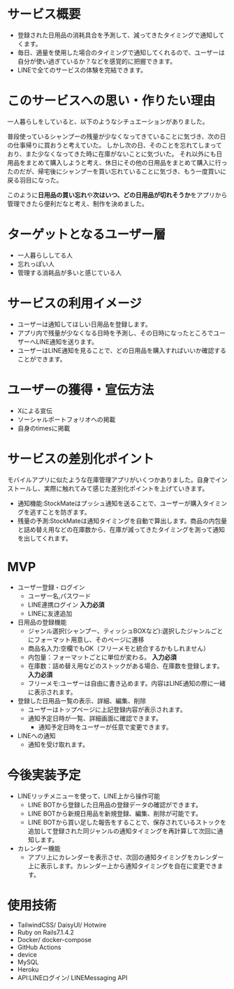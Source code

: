 # サービス概要
- 登録された日用品の消耗具合を予測して、減ってきたタイミングで通知してくます。
- 毎日、適量を使用した場合のタイミングで通知してくれるので、ユーザーは自分が使い過ぎているか？などを感覚的に把握できます。
- LINEで全てのサービスの体験を完結できます。

# このサービスへの思い・作りたい理由
一人暮らしをしていると、以下のようなシチュエーションがありました。

普段使っているシャンプーの残量が少なくなってきていることに気づき、次の日の仕事帰りに買おうと考えていた。
しかし次の日、そのことを忘れてしまっており、また少なくなってきた時に在庫がないことに気づいた。
それ以外にも日用品をまとめて購入しようと考え、休日にその他の日用品をまとめて購入に行ったのだが、帰宅後にシャンプーを買い忘れていることに気づき、もう一度買いに戻る羽目になった。

このように**日用品の買い忘れ**や**次はいつ、どの日用品が切れそうか**をアプリから管理できたら便利だなと考え、制作を決めました。

# ターゲットとなるユーザー層
- 一人暮らししてる人
- 忘れっぽい人
- 管理する消耗品が多いと感じている人

# サービスの利用イメージ
- ユーザーは通知してほしい日用品を登録します。
- アプリ内で残量が少なくなる日時を予測し、その日時になったところでユーザーへLINE通知を送ります。
- ユーザーはLINE通知を見ることで、どの日用品を購入すればいいか確認することができます。

# ユーザーの獲得・宣伝方法
- Xによる宣伝
- ソーシャルポートフォリオへの掲載
- 自身のtimesに掲載

# サービスの差別化ポイント
モバイルアプリに似たような在庫管理アプリがいくつかありました。自身でインストールし、実際に触れてみて感じた差別化ポイントを上げていきます。
- 通知機能:StockMateはプッシュ通知を送ることで、ユーザーが購入タイミングを逃すことを防ぎます。
- 残量の予測:StockMateは通知タイミングを自動で算出します。商品の内包量と詰め替え用などの在庫数から、在庫が減ってきたタイミングを測って通知を出してくれます。

# MVP
- ユーザー登録・ログイン
  - ユーザー名,パスワード
  - LINE連携ログイン  **入力必須**
  - LINEに友達追加
- 日用品の登録機能
  - ジャンル選択(シャンプー、ティッシュBOXなど):選択したジャンルごとにフォーマット用意し、そのページに遷移
  - 商品名入力:空欄でもOK（フリーメモと統合するかもしれません）
  - 内包量：フォーマットごとに単位が変わる。 **入力必須**
  - 在庫数：詰め替え用などのストックがある場合、在庫数を登録します。  **入力必須**
  - フリーメモ:ユーザーは自由に書き込めます。内容はLINE通知の際に一緒に表示されます。
- 登録した日用品一覧の表示、詳細、編集、削除
  - ユーザーはトップページに上記登録内容が表示されます。
  - 通知予定日時が一覧、詳細画面に確認できます。
    - 通知予定日時をユーザーが任意で変更できます。
- LINEへの通知
  - 通知を受け取れます。

# 今後実装予定
- LINEリッチメニューを使って、LINE上から操作可能
  - LINE BOTから登録した日用品の登録データの確認ができます。
  - LINE BOTから新規日用品を新規登録、編集、削除が可能です。
  - LINE BOTから買い足した報告をすることで、保存されているストックを追加して登録された同ジャンルの通知タイミングを再計算して次回に通知します。
- カレンダー機能
  - アプリ上にカレンダーを表示させ、次回の通知タイミングをカレンダー上に表示します。カレンダー上から通知タイミングを自在に変更できます。

# 使用技術
- TailwindCSS/ DaisyUI/ Hotwire
- Ruby on Rails7.1.4.2
- Docker/ docker-compose
- GitHub Actions
- device
- MySQL
- Heroku
- API:LINEログイン/ LINEMessaging API
